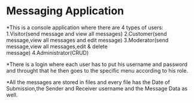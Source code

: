 # Messaging Application


*This is a console application where there are 4 types of users: <br/>
                                                                1.Visitor(send message and view all messages)
                                                                2.Customer(send message,view all messages and edit message)
                                                                3.Moderator(send message,view all messages,edit & delete        
                                                                                                                 message)
                                                                4.Administrator(CRUD)
                                                                
                                           
                                           
       
       
*There is a login where each user has to put his username and password and throught that he then goes to the specific menu according to his role.
       
       
*All the messages are stored in files and every file has the Date of Submission,the Sender and Receiver username and the Message Data as well.

